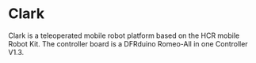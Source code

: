 # Clark
Clark is a teleoperated mobile robot platform based on the HCR mobile Robot Kit. The controller board is a DFRduino Romeo-All in one Controller V1.3.
